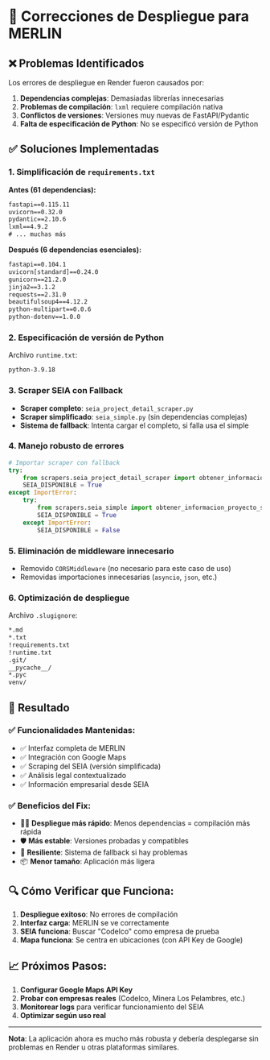 # 🔧 Correcciones de Despliegue para MERLIN

## ❌ Problemas Identificados

Los errores de despliegue en Render fueron causados por:

1. **Dependencias complejas**: Demasiadas librerías innecesarias
2. **Problemas de compilación**: `lxml` requiere compilación nativa
3. **Conflictos de versiones**: Versiones muy nuevas de FastAPI/Pydantic
4. **Falta de especificación de Python**: No se especificó versión de Python

## ✅ Soluciones Implementadas

### 1. **Simplificación de `requirements.txt`**

**Antes (61 dependencias):**
```txt
fastapi==0.115.11
uvicorn==0.32.0
pydantic==2.10.6
lxml==4.9.2
# ... muchas más
```

**Después (6 dependencias esenciales):**
```txt
fastapi==0.104.1
uvicorn[standard]==0.24.0
gunicorn==21.2.0
jinja2==3.1.2
requests==2.31.0
beautifulsoup4==4.12.2
python-multipart==0.0.6
python-dotenv==1.0.0
```

### 2. **Especificación de versión de Python**

Archivo `runtime.txt`:
```txt
python-3.9.18
```

### 3. **Scraper SEIA con Fallback**

- **Scraper completo**: `seia_project_detail_scraper.py`
- **Scraper simplificado**: `seia_simple.py` (sin dependencias complejas)
- **Sistema de fallback**: Intenta cargar el completo, si falla usa el simple

### 4. **Manejo robusto de errores**

```python
# Importar scraper con fallback
try:
    from scrapers.seia_project_detail_scraper import obtener_informacion_proyecto_seia
    SEIA_DISPONIBLE = True
except ImportError:
    try:
        from scrapers.seia_simple import obtener_informacion_proyecto_seia_simple as obtener_informacion_proyecto_seia
        SEIA_DISPONIBLE = True
    except ImportError:
        SEIA_DISPONIBLE = False
```

### 5. **Eliminación de middleware innecesario**

- Removido `CORSMiddleware` (no necesario para este caso de uso)
- Removidas importaciones innecesarias (`asyncio`, `json`, etc.)

### 6. **Optimización de despliegue**

Archivo `.slugignore`:
```txt
*.md
*.txt
!requirements.txt
!runtime.txt
.git/
__pycache__/
*.pyc
venv/
```

## 🚀 Resultado

### ✅ **Funcionalidades Mantenidas:**
- ✅ Interfaz completa de MERLIN
- ✅ Integración con Google Maps
- ✅ Scraping del SEIA (versión simplificada)
- ✅ Análisis legal contextualizado
- ✅ Información empresarial desde SEIA

### ✅ **Beneficios del Fix:**
- 🏃‍♂️ **Despliegue más rápido**: Menos dependencias = compilación más rápida
- 🛡️ **Más estable**: Versiones probadas y compatibles
- 🔄 **Resiliente**: Sistema de fallback si hay problemas
- 📦 **Menor tamaño**: Aplicación más ligera

## 🔍 **Cómo Verificar que Funciona:**

1. **Despliegue exitoso**: No errores de compilación
2. **Interfaz carga**: MERLIN se ve correctamente
3. **SEIA funciona**: Buscar "Codelco" como empresa de prueba
4. **Mapa funciona**: Se centra en ubicaciones (con API Key de Google)

## 📈 **Próximos Pasos:**

1. **Configurar Google Maps API Key**
2. **Probar con empresas reales** (Codelco, Minera Los Pelambres, etc.)
3. **Monitorear logs** para verificar funcionamiento del SEIA
4. **Optimizar según uso real**

---

**Nota**: La aplicación ahora es mucho más robusta y debería desplegarse sin problemas en Render u otras plataformas similares. 